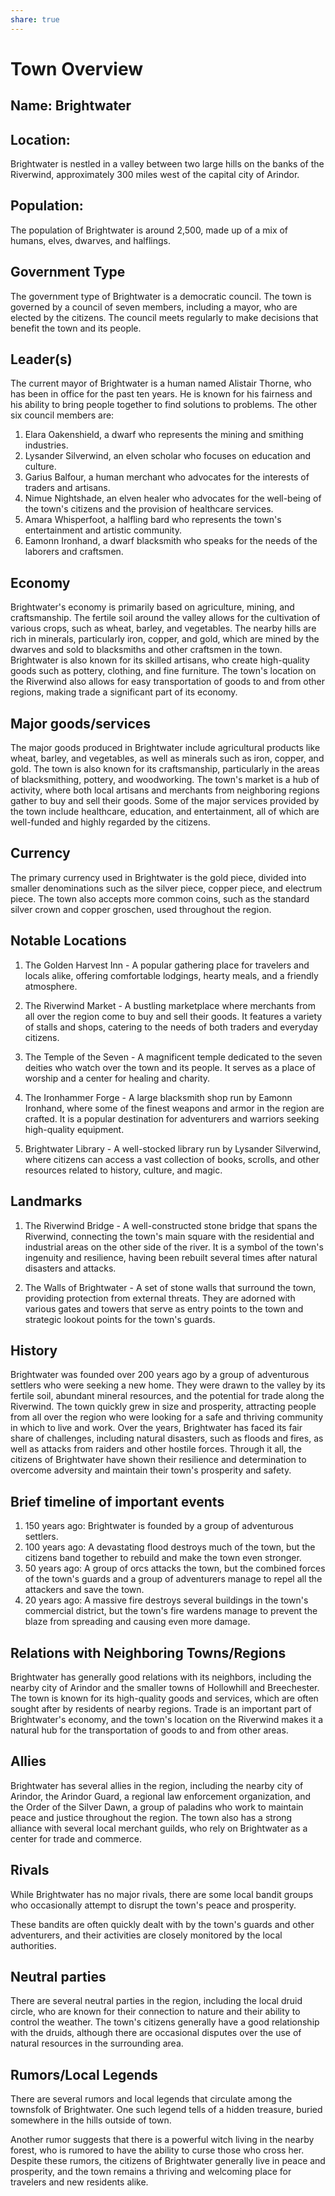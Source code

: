 ```yaml
---
share: true
---
```

# Town Overview

## Name: Brightwater

## Location:
Brightwater is nestled in a valley between two large hills on the banks of the Riverwind, approximately 300 miles west of the capital city of Arindor.

## Population:
The population of Brightwater is around 2,500, made up of a mix of humans, elves, dwarves, and halflings.

## Government Type

The government type of Brightwater is a democratic council. The town is governed by a council of seven members, including a mayor, who are elected by the citizens. The council meets regularly to make decisions that benefit the town and its people.

## Leader(s)

The current mayor of Brightwater is a human named Alistair Thorne, who has been in office for the past ten years. He is known for his fairness and his ability to bring people together to find solutions to problems. The other six council members are:

1. Elara Oakenshield, a dwarf who represents the mining and smithing industries.
2. Lysander Silverwind, an elven scholar who focuses on education and culture.
3. Garius Balfour, a human merchant who advocates for the interests of traders and artisans.
4. Nimue Nightshade, an elven healer who advocates for the well-being of the town's citizens and the provision of healthcare services.
5. Amara Whisperfoot, a halfling bard who represents the town's entertainment and artistic community.
6. Eamonn Ironhand, a dwarf blacksmith who speaks for the needs of the laborers and craftsmen.

## Economy

Brightwater's economy is primarily based on agriculture, mining, and craftsmanship. The fertile soil around the valley allows for the cultivation of various crops, such as wheat, barley, and vegetables. The nearby hills are rich in minerals, particularly iron, copper, and gold, which are mined by the dwarves and sold to blacksmiths and other craftsmen in the town. Brightwater is also known for its skilled artisans, who create high-quality goods such as pottery, clothing, and fine furniture. The town's location on the Riverwind also allows for easy transportation of goods to and from other regions, making trade a significant part of its economy.

## Major goods/services

The major goods produced in Brightwater include agricultural products like wheat, barley, and vegetables, as well as minerals such as iron, copper, and gold. The town is also known for its craftsmanship, particularly in the areas of blacksmithing, pottery, and woodworking. The town's market is a hub of activity, where both local artisans and merchants from neighboring regions gather to buy and sell their goods. Some of the major services provided by the town include healthcare, education, and entertainment, all of which are well-funded and highly regarded by the citizens.

## Currency

The primary currency used in Brightwater is the gold piece, divided into smaller denominations such as the silver piece, copper piece, and electrum piece. The town also accepts more common coins, such as the standard silver crown and copper groschen, used throughout the region.

## Notable Locations

1. The Golden Harvest Inn - A popular gathering place for travelers and locals alike, offering comfortable lodgings, hearty meals, and a friendly atmosphere.

2. The Riverwind Market - A bustling marketplace where merchants from all over the region come to buy and sell their goods. It features a variety of stalls and shops, catering to the needs of both traders and everyday citizens.

3. The Temple of the Seven - A magnificent temple dedicated to the seven deities who watch over the town and its people. It serves as a place of worship and a center for healing and charity.

4. The Ironhammer Forge - A large blacksmith shop run by Eamonn Ironhand, where some of the finest weapons and armor in the region are crafted. It is a popular destination for adventurers and warriors seeking high-quality equipment.

5. Brightwater Library - A well-stocked library run by Lysander Silverwind, where citizens can access a vast collection of books, scrolls, and other resources related to history, culture, and magic.

## Landmarks

1. The Riverwind Bridge - A well-constructed stone bridge that spans the Riverwind, connecting the town's main square with the residential and industrial areas on the other side of the river. It is a symbol of the town's ingenuity and resilience, having been rebuilt several times after natural disasters and attacks.

2. The Walls of Brightwater - A set of stone walls that surround the town, providing protection from external threats. They are adorned with various gates and towers that serve as entry points to the town and strategic lookout points for the town's guards.

## History

Brightwater was founded over 200 years ago by a group of adventurous settlers who were seeking a new home. They were drawn to the valley by its fertile soil, abundant mineral resources, and the potential for trade along the Riverwind. The town quickly grew in size and prosperity, attracting people from all over the region who were looking for a safe and thriving community in which to live and work. Over the years, Brightwater has faced its fair share of challenges, including natural disasters, such as floods and fires, as well as attacks from raiders and other hostile forces. Through it all, the citizens of Brightwater have shown their resilience and determination to overcome adversity and maintain their town's prosperity and safety.

## Brief timeline of important events

1. 150 years ago: Brightwater is founded by a group of adventurous settlers.
2. 100 years ago: A devastating flood destroys much of the town, but the citizens band together to rebuild and make the town even stronger.
3. 50 years ago: A group of orcs attacks the town, but the combined forces of the town's guards and a group of adventurers manage to repel all the attackers and save the town.
4. 20 years ago: A massive fire destroys several buildings in the town's commercial district, but the town's fire wardens manage to prevent the blaze from spreading and causing even more damage.

## Relations with Neighboring Towns/Regions

Brightwater has generally good relations with its neighbors, including the nearby city of Arindor and the smaller towns of Hollowhill and Breechester. The town is known for its high-quality goods and services, which are often sought after by residents of nearby regions. Trade is an important part of Brightwater's economy, and the town's location on the Riverwind makes it a natural hub for the transportation of goods to and from other areas.

## Allies

Brightwater has several allies in the region, including the nearby city of Arindor, the Arindor Guard, a regional law enforcement organization, and the Order of the Silver Dawn, a group of paladins who work to maintain peace and justice throughout the region. The town also has a strong alliance with several local merchant guilds, who rely on Brightwater as a center for trade and commerce.

## Rivals

While Brightwater has no major rivals, there are some local bandit groups who occasionally attempt to disrupt the town's peace and prosperity.

These bandits are often quickly dealt with by the town's guards and other adventurers, and their activities are closely monitored by the local authorities.
## Neutral parties

There are several neutral parties in the region, including the local druid circle, who are known for their connection to nature and their ability to control the weather. The town's citizens generally have a good relationship with the druids, although there are occasional disputes over the use of natural resources in the surrounding area.

## Rumors/Local Legends

There are several rumors and local legends that circulate among the townsfolk of Brightwater. One such legend tells of a hidden treasure, buried somewhere in the hills outside of town.

Another rumor suggests that there is a powerful witch living in the nearby forest, who is rumored to have the ability to curse those who cross her. Despite these rumors, the citizens of Brightwater generally live in peace and prosperity, and the town remains a thriving and welcoming place for travelers and new residents alike.

